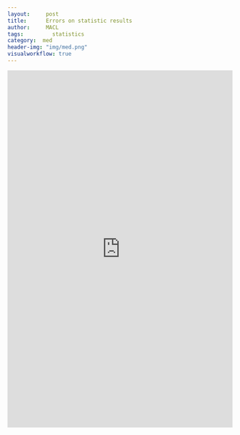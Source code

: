 ```yaml
---
layout:     post
title:      Errors on statistic results
author:     MACL
tags: 		  statistics
category:  med
header-img: "img/med.png"
visualworkflow: true
---
```


<iframe id="researcherrors" src=" http://journals.plos.org/plosmedicine/article?id=10.1371/journal.pmed.0020124"
style="border: non; width: 100%; height: 800px"
frameborder="0">
</iframe>
